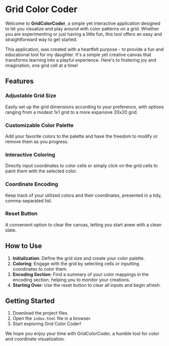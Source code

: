 # Grid Color Coder

Welcome to **GridColorCoder**, a simple yet interactive application designed to let you visualize and play around with color patterns on a grid. Whether you are experimenting or just having a little fun, this tool offers an easy and straightforward way to get started.

This application, was created with a heartfelt purpose - to provide a fun and educational tool for my daughter. It's a simple yet creative canvas that transforms learning into a playful experience. Here's to fostering joy and imagination, one grid cell at a time!

## Features

### Adjustable Grid Size
Easily set up the grid dimensions according to your preference, with options ranging from a modest 1x1 grid to a more expansive 20x20 grid.

### Customizable Color Palette
Add your favorite colors to the palette and have the freedom to modify or remove them as you progress.

### Interactive Coloring
Directly input coordinates to color cells or simply click on the grid cells to paint them with the selected color.

### Coordinate Encoding
Keep track of your utilized colors and their coordinates, presented in a tidy, comma-separated list.

### Reset Button
A convenient option to clear the canvas, letting you start anew with a clean slate.

## How to Use

1. **Initialization**: Define the grid size and create your color palette.
2. **Coloring**: Engage with the grid by selecting cells or inputting coordinates to color them.
3. **Encoding Section**: Find a summary of your color mappings in the encoding section, helping you to monitor your creations.
4. **Starting Over**: Use the reset button to clear all inputs and begin afresh.

## Getting Started

1. Download the project files.
2. Open the `index.html` file in a browser.
3. Start exploring Grid Color Coder!

We hope you enjoy your time with GridColorCoder, a humble tool for color and coordinate visualization.
